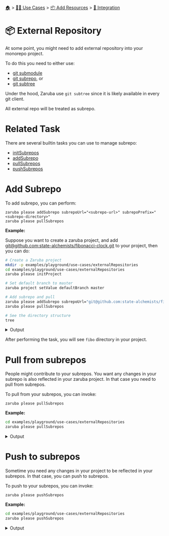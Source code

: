 <!--startTocHeader-->
[🏠](../../../README.md) > [👷🏽 Use Cases](../../README.md) > [📦 Add Resources](../README.md) > [🧩 Integration](README.md)
# 📦 External Repository
<!--endTocHeader-->


At some point, you might need to add external repository into your monorepo project.

To do this you need to either use:

* [git submodule](https://git-scm.com/book/en/v2/Git-Tools-Submodules)
* [git subrepo](https://github.com/ingydotnet/git-subrepo), or
* [git subtree](https://www.atlassian.com/git/tutorials/git-subtree)

Under the hood, Zaruba use `git subtree` since it is likely available in every git client.

All external repo will be treated as subrepo.

# Related Task

There are several builtin tasks you can use to manage subrepo:

* [initSubrepos](../../../core-tasks/initSubrepos.md)
* [addSubrepo](../../../core-tasks/addSubrepo.md)
* [pullSubrepos](../../../core-tasks/pullSubrepos.md)
* [pushSubrepos](../../../core-tasks/pushSubrepos.md)


# Add Subrepo

To add subrepo, you can perform:

```
zaruba please addSubrepo subrepoUrl="<subrepo-url>" subrepoPrefix="<subrepo-directory>" 
zaruba please pullSubrepos 

```

__Example:__

Suppose you want to create a zaruba project, and add [git@github.com:state-alchemists/fibonacci-clock.git](https://github.com/state-alchemists/fibonacci-clock) to your project, then you can do:

<!--startCode-->
```bash
# Create a Zaruba project
mkdir -p examples/playground/use-cases/externalRepositories
cd examples/playground/use-cases/externalRepositories
zaruba please initProject

# Set default branch to master
zaruba project setValue defaultBranch master

# Add subrepo and pull
zaruba please addSubrepo subrepoUrl="git@github.com:state-alchemists/fibonacci-clock.git" subrepoPrefix="fibo" 
zaruba please pullSubrepos 

# See the directory structure
tree
```
 
<details>
<summary>Output</summary>
 
```````
💀 🔎 Job Starting...
         Elapsed Time: 1.236µs
         Current Time: 07:24:50
💀 🏁 Run 🚧 'initProject' command on /home/gofrendi/zaruba/docs/examples/playground/use-cases/externalRepositories
💀    🚀 initProject          🚧 Initialized empty Git repository in /home/gofrendi/zaruba/docs/examples/playground/use-cases/externalRepositories/.git/
💀    🚀 initProject          🚧 🎉🎉🎉
💀    🚀 initProject          🚧 Project created
💀 🎉 Successfully running 🚧 'initProject' command
💀 🔎 Job Running...
         Elapsed Time: 113.059358ms
         Current Time: 07:24:50
💀 🎉 🎉🎉🎉🎉🎉🎉🎉🎉🎉🎉🎉
💀 🎉 Job Complete!!! 🎉🎉🎉
💀 🔥 Terminating
💀 🔎 Job Ended...
         Elapsed Time: 314.109133ms
         Current Time: 07:24:50
zaruba please initProject  
💀 🔎 Job Starting...
         Elapsed Time: 1.408µs
         Current Time: 07:24:50
💀 🏁 Run 🔎 'zrbIsProject' command on /home/gofrendi/zaruba/docs/examples/playground/use-cases/externalRepositories
💀    🚀 zrbIsProject         🔎 Current directory is a valid zaruba project
💀 🎉 Successfully running 🔎 'zrbIsProject' command
💀 🏁 Run 🥂 'addSubrepo' command on /home/gofrendi/zaruba/docs/examples/playground/use-cases/externalRepositories
💀    🚀 addSubrepo           🥂 🎉🎉🎉
💀    🚀 addSubrepo           🥂 Subrepo fibo has been added
💀 🎉 Successfully running 🥂 'addSubrepo' command
💀 🔎 Job Running...
         Elapsed Time: 225.066587ms
         Current Time: 07:24:51
💀 🎉 🎉🎉🎉🎉🎉🎉🎉🎉🎉🎉🎉
💀 🎉 Job Complete!!! 🎉🎉🎉
💀 🔥 Terminating
💀 🔎 Job Ended...
         Elapsed Time: 426.952322ms
         Current Time: 07:24:51
zaruba please addSubrepo -e '/home/gofrendi/zaruba/docs/examples/playground/use-cases/externalRepositories/.env' -v 'subrepoUrl=git@github.com:state-alchemists/fibonacci-clock.git' -v 'subrepoPrefix=fibo' -v '/home/gofrendi/zaruba/docs/examples/playground/use-cases/externalRepositories/default.values.yaml'
💀 🔎 Job Starting...
         Elapsed Time: 1.224µs
         Current Time: 07:24:51
💀 🏁 Run 🔎 'zrbIsProject' command on /home/gofrendi/zaruba/docs/examples/playground/use-cases/externalRepositories
💀 🏁 Run 🔍 'zrbIsValidSubrepos' command on /home/gofrendi/zaruba/docs/examples/playground/use-cases/externalRepositories
💀    🚀 zrbIsProject         🔎 Current directory is a valid zaruba project
💀    🚀 zrbIsValidSubrepos   🔍 All Subrepos are valid
💀 🎉 Successfully running 🔍 'zrbIsValidSubrepos' command
💀 🎉 Successfully running 🔎 'zrbIsProject' command
💀 🏁 Run 📦 'initSubrepos' command on /home/gofrendi/zaruba/docs/examples/playground/use-cases/externalRepositories
💀    🚀 initSubrepos         📦 fibo origin is not exist
💀    🚀 initSubrepos         📦 [master (root-commit) 4aad917] 💀 Save works before pulling from git@github.com:state-alchemists/fibonacci-clock.git
💀    🚀 initSubrepos         📦  3 files changed, 92 insertions(+)
💀    🚀 initSubrepos         📦  create mode 100644 .gitignore
💀    🚀 initSubrepos         📦  create mode 100644 default.values.yaml
💀    🚀 initSubrepos         📦  create mode 100644 index.zaruba.yaml
💀    🚀 initSubrepos         📦 git fetch fibo master
💀 🔥 🚀 initSubrepos         📦 warning: no common commits
💀 🔥 🚀 initSubrepos         📦 From github.com:state-alchemists/fibonacci-clock
💀 🔥 🚀 initSubrepos         📦  * branch            master     -> FETCH_HEAD
💀 🔥 🚀 initSubrepos         📦  * [new branch]      master     -> fibo/master
💀 🔥 🚀 initSubrepos         📦 Added dir 'fibo'
💀 🔥 🚀 initSubrepos         📦 From github.com:state-alchemists/fibonacci-clock
💀 🔥 🚀 initSubrepos         📦  * branch            master     -> FETCH_HEAD
💀 🔥 🚀 initSubrepos         📦 From github.com:state-alchemists/fibonacci-clock
💀 🔥 🚀 initSubrepos         📦  * branch            master     -> FETCH_HEAD
💀    🚀 initSubrepos         📦 Already up to date.
💀    🚀 initSubrepos         📦 🎉🎉🎉
💀    🚀 initSubrepos         📦 Subrepos Initialized
💀 🎉 Successfully running 📦 'initSubrepos' command
💀 🏁 Run 🔽 'pullSubrepos' command on /home/gofrendi/zaruba/docs/examples/playground/use-cases/externalRepositories
💀    🚀 pullSubrepos         🔽 On branch master
💀    🚀 pullSubrepos         🔽 nothing to commit, working tree clean
💀 🔥 🚀 pullSubrepos         🔽 From github.com:state-alchemists/fibonacci-clock
💀 🔥 🚀 pullSubrepos         🔽  * branch            master     -> FETCH_HEAD
💀    🚀 pullSubrepos         🔽 Already up to date.
💀    🚀 pullSubrepos         🔽 🎉🎉🎉
💀    🚀 pullSubrepos         🔽 Subrepos pulled
💀 🎉 Successfully running 🔽 'pullSubrepos' command
💀 🔎 Job Running...
         Elapsed Time: 13.131067074s
         Current Time: 07:25:04
💀 🎉 🎉🎉🎉🎉🎉🎉🎉🎉🎉🎉🎉
💀 🎉 Job Complete!!! 🎉🎉🎉
💀 🔥 Terminating
💀 🔎 Job Ended...
         Elapsed Time: 13.333278903s
         Current Time: 07:25:04
zaruba please pullSubrepos -e '/home/gofrendi/zaruba/docs/examples/playground/use-cases/externalRepositories/.env' -v '/home/gofrendi/zaruba/docs/examples/playground/use-cases/externalRepositories/default.values.yaml'
.
├── default.values.yaml
├── fibo
│   ├── Dockerfile
│   ├── README.md
│   ├── bootstrap.unity.css
│   ├── index.css
│   ├── index.html
│   ├── index.js
│   ├── jquery.js
│   ├── sample.env
│   └── start.sh
├── index.zaruba.yaml
└── log.zaruba.csv

1 directory, 12 files
```````
</details>
<!--endCode-->

After performing the task, you will see `fibo` directory in your project.

# Pull from subrepos

People might contribute to your subrepos. You want any changes in your subrepo is also reflected in your zaruba project. In that case you need to pull from subrepos.

To pull from your subrepos, you can invoke:

```
zaruba please pullSubrepos
```

__Example:__

<!--startCode-->
```bash
cd examples/playground/use-cases/externalRepositories
zaruba please pullSubrepos
```
 
<details>
<summary>Output</summary>
 
```````
💀 🔎 Job Starting...
         Elapsed Time: 1.839µs
         Current Time: 07:25:04
💀 🏁 Run 🔎 'zrbIsProject' command on /home/gofrendi/zaruba/docs/examples/playground/use-cases/externalRepositories
💀 🏁 Run 🔍 'zrbIsValidSubrepos' command on /home/gofrendi/zaruba/docs/examples/playground/use-cases/externalRepositories
💀    🚀 zrbIsProject         🔎 Current directory is a valid zaruba project
💀    🚀 zrbIsValidSubrepos   🔍 All Subrepos are valid
💀 🎉 Successfully running 🔎 'zrbIsProject' command
💀 🎉 Successfully running 🔍 'zrbIsValidSubrepos' command
💀 🏁 Run 📦 'initSubrepos' command on /home/gofrendi/zaruba/docs/examples/playground/use-cases/externalRepositories
💀    🚀 initSubrepos         📦 🎉🎉🎉
💀    🚀 initSubrepos         📦 Subrepos Initialized
💀 🎉 Successfully running 📦 'initSubrepos' command
💀 🏁 Run 🔽 'pullSubrepos' command on /home/gofrendi/zaruba/docs/examples/playground/use-cases/externalRepositories
💀    🚀 pullSubrepos         🔽 On branch master
💀    🚀 pullSubrepos         🔽 nothing to commit, working tree clean
💀 🔥 🚀 pullSubrepos         🔽 From github.com:state-alchemists/fibonacci-clock
💀 🔥 🚀 pullSubrepos         🔽  * branch            master     -> FETCH_HEAD
💀    🚀 pullSubrepos         🔽 Already up to date.
💀    🚀 pullSubrepos         🔽 🎉🎉🎉
💀    🚀 pullSubrepos         🔽 Subrepos pulled
💀 🎉 Successfully running 🔽 'pullSubrepos' command
💀 🔎 Job Running...
         Elapsed Time: 3.93947391s
         Current Time: 07:25:08
💀 🎉 🎉🎉🎉🎉🎉🎉🎉🎉🎉🎉🎉
💀 🎉 Job Complete!!! 🎉🎉🎉
💀 🔥 Terminating
💀 🔎 Job Ended...
         Elapsed Time: 4.141137903s
         Current Time: 07:25:09
zaruba please pullSubrepos -e '/home/gofrendi/zaruba/docs/examples/playground/use-cases/externalRepositories/.env' -v '/home/gofrendi/zaruba/docs/examples/playground/use-cases/externalRepositories/default.values.yaml'
```````
</details>
<!--endCode-->

# Push to subrepos

Sometime you need any changes in your project to be reflected in your subrepos. In that case, you can push to subrepos.

To push to your subrepos, you can invoke:

```
zaruba please pushSubrepos
```

__Example:__

<!--startCode-->
```bash
cd examples/playground/use-cases/externalRepositories
zaruba please pushSubrepos
```
 
<details>
<summary>Output</summary>
 
```````
💀 🔎 Job Starting...
         Elapsed Time: 1.394µs
         Current Time: 07:25:09
💀 🏁 Run 🔎 'zrbIsProject' command on /home/gofrendi/zaruba/docs/examples/playground/use-cases/externalRepositories
💀 🏁 Run 🔗 'updateProjectLinks' command on /home/gofrendi/zaruba/docs/examples/playground/use-cases/externalRepositories
💀 🏁 Run 🔍 'zrbIsValidSubrepos' command on /home/gofrendi/zaruba/docs/examples/playground/use-cases/externalRepositories
💀    🚀 zrbIsProject         🔎 Current directory is a valid zaruba project
💀    🚀 updateProjectLinks   🔗 🎉🎉🎉
💀    🚀 updateProjectLinks   🔗 Links updated
💀    🚀 zrbIsValidSubrepos   🔍 All Subrepos are valid
💀 🎉 Successfully running 🔗 'updateProjectLinks' command
💀 🎉 Successfully running 🔍 'zrbIsValidSubrepos' command
💀 🎉 Successfully running 🔎 'zrbIsProject' command
💀 🏁 Run 📦 'initSubrepos' command on /home/gofrendi/zaruba/docs/examples/playground/use-cases/externalRepositories
💀    🚀 initSubrepos         📦 🎉🎉🎉
💀    🚀 initSubrepos         📦 Subrepos Initialized
💀 🎉 Successfully running 📦 'initSubrepos' command
💀 🏁 Run 🔼 'pushSubrepos' command on /home/gofrendi/zaruba/docs/examples/playground/use-cases/externalRepositories
💀    🚀 pushSubrepos         🔼 On branch master
💀    🚀 pushSubrepos         🔼 nothing to commit, working tree clean
💀    🚀 pushSubrepos         🔼 git push using:  fibo master
💀 🔥 🚀 pushSubrepos         🔼 1/3 (0) [0]2/3 (0) [0]3/3 (0) [0]3/3 (1) [1]3/3 (1) [2]Everything up-to-date
💀    🚀 pushSubrepos         🔼 🎉🎉🎉
💀    🚀 pushSubrepos         🔼 Subrepos pushed
💀 🎉 Successfully running 🔼 'pushSubrepos' command
💀 🔎 Job Running...
         Elapsed Time: 3.631595239s
         Current Time: 07:25:12
💀 🎉 🎉🎉🎉🎉🎉🎉🎉🎉🎉🎉🎉
💀 🎉 Job Complete!!! 🎉🎉🎉
💀 🔥 Terminating
💀 🔎 Job Ended...
         Elapsed Time: 3.833384589s
         Current Time: 07:25:13
zaruba please pushSubrepos -e '/home/gofrendi/zaruba/docs/examples/playground/use-cases/externalRepositories/.env' -v '/home/gofrendi/zaruba/docs/examples/playground/use-cases/externalRepositories/default.values.yaml'
```````
</details>
<!--endCode-->


<!--startTocSubTopic-->
<!--endTocSubTopic-->
